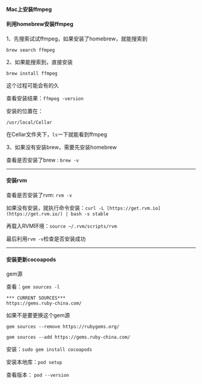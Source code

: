 #### Mac上安装ffmpeg



#### 利用homebrew安装ffmpeg

1、先搜索试试ffmpeg，如果安装了homebrew，就能搜索到

`brew search ffmpeg`

2、如果能搜索到，直接安装

`brew install ffmpeg`

这个过程可能会有的久

查看安装结果：`ffmpeg -version`

安装的位置在：

`/usr/local/Cellar`

在Cellar文件夹下，`ls`一下就能看到ffmpeg



3、如果没有安装brew，需要先安装homebrew

查看是否安装了brew : `brew -v`



---

#### 安装rvm

查看是否安装了rvm: `rvm -v`

如果没有安装，就执行命令安装：`curl -L [https://get.rvm.io](https://get.rvm.io/) | bash -s stable`

再载入RVM环境：`source ~/.rvm/scripts/rvm`

最后利用`rvm -v`检查是否安装成功



---

#### 安装更新cocoapods

gem源

查看：`gem sources -l`

```
*** CURRENT SOURCES***
https://gems.ruby-china.com/
```

如果不是要更换这个gem源

```
gem sources --remove https://rubygems.org/

gem sources --add https://gems.ruby-china.com/
```



安装：`sudo gem install cocoapods`

安装本地库：`pod setup`

查看版本： `pod --version`

